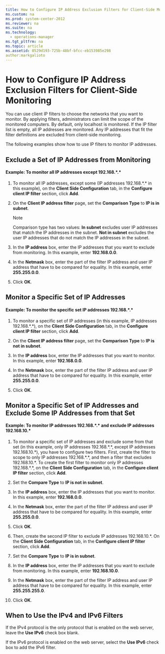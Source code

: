 ```yaml
---
title: How to Configure IP Address Exclusion Filters for Client-Side Monitoring
ms.custom: na
ms.prod: system-center-2012
ms.reviewer: na
ms.suite: na
ms.technology: 
  - operations-manager
ms.tgt_pltfrm: na
ms.topic: article
ms.assetid: 0529d193-725b-48bf-bfcc-eb153985e298
author:markgalioto
---
```

# How to Configure IP Address Exclusion Filters for Client-Side Monitoring
You can use client IP filters to choose the networks that you want to monitor. By applying filters, administrators can limit the scope of the monitored computers. By default, only localhost is monitored. If the IP filter list is empty, all IP addresses are monitored. Any IP addresses that fit the filter definitions are excluded from client\-side monitoring.  
  
The following examples show how to use IP filters to monitor IP addresses.  
  
## Exclude a Set of IP Addresses from Monitoring  
  
#### Example: To monitor all IP addresses except 192.168.\*.\*  
  
1.  To monitor all IP addresses, except some \(IP addresses 192.168.\*.\* in this example\), on the **Client Side Configuration** tab, in the **Configure client IP filter** section, click **Add**.  
  
2.  On the **Client IP address filter** page, set the **Comparison Type** to **IP is in subnet**.  
  
    > [!NOTE]  
    > Comparison type has two values: **In subnet** excludes user IP addresses that match the IP addresses in the subnet. **Not in subnet** excludes the user IP addresses that do not match the IP addresses in the subnet.  
  
3.  In the **IP address** box, enter the IP addresses that you want to exclude from monitoring. In this example, enter **192.168.0.0**.  
  
4.  In the **Netmask** box, enter the part of the filter IP address and user IP address that have to be compared for equality. In this example, enter **255.255.0.0**.  
  
5.  Click **OK**.  
  
## Monitor a Specific Set of IP Addresses  
  
#### Example: To monitor the specific set IP addresses 192.168.\*.\*  
  
1.  To monitor a specific set of IP addresses \(in this example, IP addresses 192.168.\*.\*\), on the **Client Side Configuration** tab, in the **Configure client IP filter** section, click **Add**.  
  
2.  On the **Client IP address filter** page, set the **Comparison Type** to **IP is not in subnet**.  
  
3.  In the **IP address** box, enter the IP addresses that you want to monitor. In this example, enter **192.168.0.0**.  
  
4.  In the **Netmask** box, enter the part of the filter IP address and user IP address that have to be compared for equality. In this example, enter **255.255.0.0**.  
  
5.  Click **OK**.  
  
## Monitor a Specific Set of IP Addresses and Exclude Some IP Addresses from that Set  
  
#### Example: To monitor IP addresses 192.168.\*.\* and exclude IP addresses 192.168.10.\*  
  
1.  To monitor a specific set of IP addresses and exclude some from that set \(in this example, only IP addresses 192.168.\*.\*, except IP addresses 192.168.10.\*\), you have to configure two filters. First, create the filter to scope to only IP addresses 192.168.\*.\*, and then a filter that excludes 192.168.10.\*. To create the first filter to monitor only IP addresses 192.168.\*.\*, on the **Client Side Configuration** tab, in the **Configure client IP filter** section, click **Add**.  
  
2.  Set the **Compare Type** to **IP is not in subnet**.  
  
3.  In the **IP address** box, enter the IP addresses that you want to monitor. In this example, enter **192.168.0.0**.  
  
4.  In the **Netmask** box, enter the part of the filter IP address and user IP address that have to be compared for equality. In this example, enter **255.255.0.0**.  
  
5.  Click **OK**.  
  
6.  Then, create the second IP filter to exclude IP addresses 192.168.10.\*. On the **Client Side Configuration** tab, in the **Configure client IP filter** section, click **Add**.  
  
7.  Set the **Compare Type** to **IP is in subnet**.  
  
8.  In the **IP address** box, enter the IP addresses that you want to exclude from monitoring. In this example, enter **192.168.10.0**.  
  
9. In the **Netmask** box, enter the part of the filter IP address and user IP address that have to be compared for equality. In this example, enter **255.255.255.0**.  
  
10. Click **OK**.  
  
## When to Use the IPv4 and IPv6 Filters  
If the IPv4 protocol is the only protocol that is enabled on the web server, leave the **Use IPv6** check box blank.  
  
If the IPv6 protocol is enabled on the web server, select the **Use IPv6** check box to add the IPv6 filter.  
  
